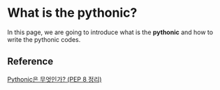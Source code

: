# What is the pythonic?
In this page, we are going to introduce what is the __pythonic__ and how to write the pythonic codes.

## Reference
[Pythonic은 무엇인가? (PEP 8 정리)](https://codechacha.com/ko/pythonic-and-pep8/)